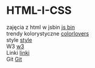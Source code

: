 HTML-I-CSS
==========

 zajęcia z html w jsbin [js bin](http://jsbin.com/xosuv/2/edit)
<br>trendy kolorystyczne [colorlovers](http://www.colourlovers.com/)
<br>style [style](http://www.w3.org/Style/CSS/)
<br>W3 [w3](http://www.w3.org/Talks/2012/0416-CSS-WWW2012/)
<br>Linki [linki](https://github.com/jekyll/jekyll)
<br> Git [Git](https://github.com/h5c3j)
